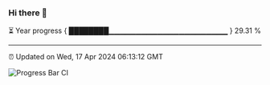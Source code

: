 ### Hi there 👋

⏳ Year progress { ████████▁▁▁▁▁▁▁▁▁▁▁▁▁▁▁▁▁▁▁▁▁▁ } 29.31 %

---

⏰ Updated on Wed, 17 Apr 2024 06:13:12 GMT

![Progress Bar CI](https://github.com/Shyam-Makwana/GitHub-Actions-Demo/workflows/Progress%20Bar%20CI/badge.svg)
